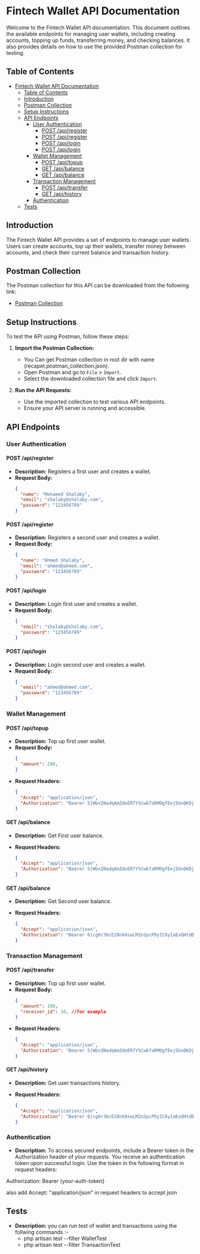 # Fintech Wallet API Documentation

Welcome to the Fintech Wallet API documentation. This document outlines the available endpoints for managing user wallets, including creating accounts, topping up funds, transferring money, and checking balances. It also provides details on how to use the provided Postman collection for testing.

## Table of Contents

- [Fintech Wallet API Documentation](#fintech-wallet-api-documentation)
  - [Table of Contents](#table-of-contents)
  - [Introduction](#introduction)
  - [Postman Collection](#postman-collection)
  - [Setup Instructions](#setup-instructions)
  - [API Endpoints](#api-endpoints)
    - [User Authentication](#user-authentication)
      - [POST /api/register](#post-apiregister)
      - [POST /api/register](#post-apiregister-1)
      - [POST /api/login](#post-apilogin)
      - [POST /api/login](#post-apilogin-1)
    - [Wallet Management](#wallet-management)
      - [POST /api/topup](#post-apitopup)
      - [GET /api/balance](#get-apibalance)
      - [GET /api/balance](#get-apibalance-1)
    - [Transaction Management](#transaction-management)
      - [POST /api/transfer](#post-apitransfer)
      - [GET /api/history](#get-apihistory)
    - [Authentication](#authentication)
  - [Tests](#tests)

## Introduction

The Fintech Wallet API provides a set of endpoints to manage user wallets. Users can create accounts, top up their wallets, transfer money between accounts, and check their current balance and transaction history.

## Postman Collection

The Postman collection for this API can be downloaded from the following link:
- [Postman Collection](recapet.postman_collection.json)

## Setup Instructions

To test the API using Postman, follow these steps:

1. **Import the Postman Collection:**
   - You Can get Postman collection in root dir with name (recapet.postman_collection.json).
   - Open Postman and go to `File` > `Import`.
   - Select the downloaded collection file and click `Import`.

2. **Run the API Requests:**
   - Use the imported collection to test various API endpoints.
   - Ensure your API server is running and accessible.

## API Endpoints

### User Authentication

#### POST /api/register

- **Description:** Registers a first user and creates a wallet.
- **Request Body:**
  ```json
  {
    "name": "Mohamed Shalaby",
    "email": "shalaby@shalaby.com",
    "password": "123456789"
  }

#### POST /api/register

- **Description:** Registers a second user and creates a wallet.
- **Request Body:**
  ```json
  {
    "name": "Ahmed Shalaby",
    "email": "ahmed@ahmed.com",
    "password": "123456789"
  }

#### POST /api/login

- **Description:** Login first user and creates a wallet.
- **Request Body:**
  ```json
  {
    "email": "shalaby@shalaby.com",
    "password": "123456789"
  }

#### POST /api/login

- **Description:** Login second user and creates a wallet.
- **Request Body:**
  ```json
  {
    "email": "ahmed@ahmed.com",
    "password": "123456789"
  }

### Wallet Management

#### POST /api/topup

- **Description:** Top up first user wallet.
- **Request Body:**
  ```json
  {
    "amount": 200,
  }

- **Request Headers:**
  ```json (example)
  {
    "Accept": "application/json",
    "Authorization": "Bearer 5|WbxINadqAmZdoER7Y5Cw67aRMOgfEej5UxQKOj1se5c9f878"
  }

#### GET /api/balance

- **Description:** Get First user balance.

- **Request Headers:**
  ```json (example)
  {
    "Accept": "application/json",
    "Authorization": "Bearer 5|WbxINadqAmZdoER7Y5Cw67aRMOgfEej5UxQKOj1se5c9f878"
  }

#### GET /api/balance

- **Description:** Get Second user balance.

- **Request Headers:**
  ```json (example)
  {
    "Accept": "application/json",
    "Authorization": "Bearer 6|cg0r36cE28nk8swLM2oSpcPDyIC6y1aExQHtdDqk3c0e9fe1"
  }  

### Transaction Management

#### POST /api/transfer

- **Description:** Top up first user wallet.
- **Request Body:**
  ```json
  {
    "amount": 100,
    "receiver_id": 10, //for example
  }

- **Request Headers:**
  ```json (example)
  {
    "Accept": "application/json",
    "Authorization": "Bearer 5|WbxINadqAmZdoER7Y5Cw67aRMOgfEej5UxQKOj1se5c9f878"
  }  

#### GET /api/history

- **Description:** Get user transactions history.

- **Request Headers:**
  ```json (example)
  {
    "Accept": "application/json",
    "Authorization": "Bearer 6|cg0r36cE28nk8swLM2oSpcPDyIC6y1aExQHtdDqk3c0e9fe1"
  }    

### Authentication
- **Description:** To access secured endpoints, include a Bearer token in the Authorization header of your requests. You receive an authentication token upon successful login. Use the token in the following format in request headers:

Authorization: Bearer {your-auth-token}

also add  Accept: "application/json" in request headers to accept json

## Tests

- **Description:** you can run test of wallet and transactions using the follwing commands :-
  - php artisan test --filter WalletTest
  - php artisan test --filter TransactionTest


  
  


